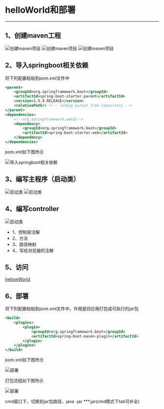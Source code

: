 # helloWorld和部署

---

## 1、创建maven工程

![创建maven项目](pic/2019-08-25_234409.png "创建maven项目")
![创建maven项目](pic/2019-08-26_000518.png "创建maven项目")
![创建maven项目](pic/2019-08-26_000653.png "创建maven项目")

## 2、导入springboot相关依赖

将下列配置粘贴到pom.xml文件中

```xml
<parent>
    <groupId>org.springframework.boot</groupId>
    <artifactId>spring-boot-starter-parent</artifactId>
    <version>1.5.9.RELEASE</version>
    <relativePath/> <!-- lookup parent from repository -->
</parent>
<dependencies>
    <!--org.springframework.web包-->
    <dependency>
        <groupId>org.springframework.boot</groupId>
        <artifactId>spring-boot-starter-web</artifactId>
    </dependency>
</dependencies>
```

pom.xml如下图所示

![导入springboot相关依赖](pic/2019-08-26_002708.png "导入springboot相关依赖")

## 3、编写主程序（启动类）

![启动类](pic/2019-08-26_003123.png "启动类")
![启动类](pic/2019-08-26_003744.png "启动类")

## 4、编写controller

![启动类](pic/2019-08-26_004558.png "启动类")

+ 1、控制层注解
+ 2、方法
+ 3、路径映射
+ 4、写给浏览器的注解

## 5、访问

[hellowWorld](http://localhost:8080/hello)

## 6、部署

将下列配置粘贴到pom.xml文件中，作用是将应用打包成可执行的jar包

```xml
<build>
    <plugins>
        <plugin>
            <groupId>org.springframework.boot</groupId>
            <artifactId>spring-boot-maven-plugin</artifactId>
        </plugin>
    </plugins>
</build>
```

pom.xml如下图所示

![部署](pic/2019-08-26_005931.png "部署")

打包流程如下图所示

![部署](pic/2019-08-26_010110.png "部署")

cmd窗口下，切换到jar包路径，java -jar ***.jar(cmd模式下tab可补全)
